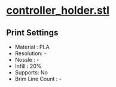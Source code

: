 # [controller_holder.stl](https://github.com/syki66/binary/blob/master/3D-modelings/controller_holder.stl)

## Print Settings

- Material : PLA
- Resolution: -
- Nossle : -
- Infill : 20%
- Supports: No
- Brim Line Count : -
